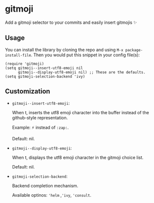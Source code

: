 # gitmoji
Add a gitmoji selector to your commits and easily insert gitmojis :sparkles:


## Usage

You can install the library by cloning the repo and using `M-x package-install-file`.
Then you would put this snippet in your config file(s):

```emacs-lisp
(require 'gitmoji)
(setq gitmoji--insert-utf8-emoji nil
      gitmoji--display-utf8-emoji nil) ;; These are the defaults.
(setq gitmoji-selection-backend 'ivy)
```

## Customization

- `gitmoji--insert-utf8-emoji`:

  When t, inserts the utf8 emoji character into the buffer instead of the github-style representation.
  
  Example: :zap: instead of `:zap:`.
  
  Default: nil.

- `gitmoji--display-utf8-emoji`:

  When t, displays the utf8 emoji character in the gitmoji choice list.
  
  Default: nil.

- `gitmoji-selection-backend`: 

  Backend completion mechanism.

  Available optinos: `'helm` ,`'ivy`, `'consult`.
  
